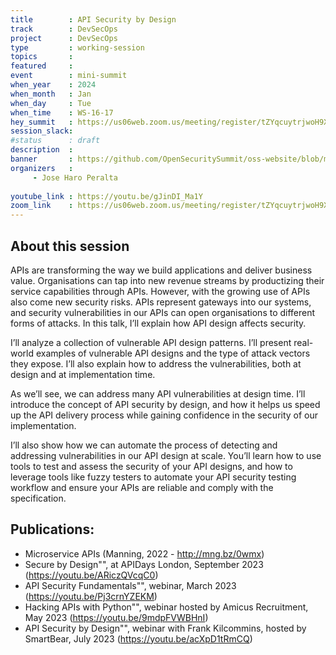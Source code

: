 ```yaml
---
title        : API Security by Design
track        : DevSecOps
project      : DevSecOps
type         : working-session
topics       :
featured     :
event        : mini-summit
when_year    : 2024
when_month   : Jan
when_day     : Tue
when_time    : WS-16-17
hey_summit   : https://us06web.zoom.us/meeting/register/tZYqcuytrjwoH9X686cSTYifeQMjG4h3nPUP
session_slack:
#status      : draft
description  :
banner       : https://github.com/OpenSecuritySummit/oss-website/blob/main/content/sessions/2024/mini-summits/Jan/banners/API%20Security%20by%20Design.jpeg?raw=true
organizers   :
     - Jose Haro Peralta
     
youtube_link : https://youtu.be/gJinDI_Ma1Y
zoom_link    : https://us06web.zoom.us/meeting/register/tZYqcuytrjwoH9X686cSTYifeQMjG4h3nPUP
---
```


## About this session
APIs are transforming the way we build applications and deliver business value. Organisations can tap into new revenue streams by productizing their service capabilities through APIs. However, with the growing use of APIs also come new security risks. APIs represent gateways into our systems, and security vulnerabilities in our APIs can open organisations to different forms of attacks. In this talk, I’ll explain how API design affects security.

I’ll analyze a collection of vulnerable API design patterns. I’ll present real-world examples of vulnerable API designs and the type of attack vectors they expose. I’ll also explain how to address the vulnerabilities, both at design and at implementation time.

As we’ll see, we can address many API vulnerabilities at design time. I’ll introduce the concept of API security by design, and how it helps us speed up the API delivery process while gaining confidence in the security of our implementation.

I’ll also show how we can automate the process of detecting and addressing vulnerabilities in our API design at scale. You’ll learn how to use tools to test and assess the security of your API designs, and how to leverage tools like fuzzy testers to automate your API security testing workflow and ensure your APIs are reliable and comply with the specification.

## Publications:
- Microservice APIs (Manning, 2022 - http://mng.bz/0wmx) 
- Secure by Design"", at APIDays London, September 2023 (https://youtu.be/ARiczQVcqC0)
- API Security Fundamentals"", webinar, March 2023 (https://youtu.be/Pj3crnYZEKM)
- Hacking APIs with Python"", webinar hosted by Amicus Recruitment, May 2023 (https://youtu.be/9mdpFVWBHnI)
- API Security by Design"", webinar with Frank Kilcommins, hosted by SmartBear, July 2023 (https://youtu.be/acXpD1tRmCQ)
